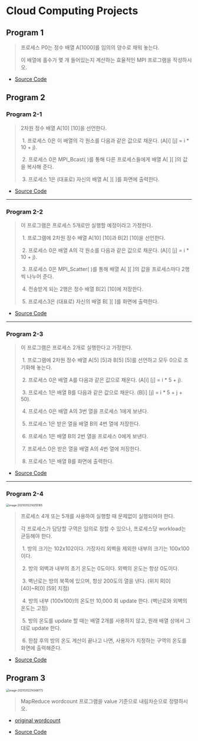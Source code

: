 # Cloud Computing Projects


## Program 1
>  프로세스 P0는 정수 배열 A[1000]를 임의의 양수로 채워 놓는다.
>
> 이 배열에 홀수가 몇 개 들어있는지 계산하는 효율적인 MPI 프로그램을 작성하시오.

* [Source Code]()

## Program 2
### Program 2-1

>  2차원 정수 배열 A[10] [10]을 선언한다.
>
> ​	1. 프로세스 0은 이 배열의 각 원소를 다음과 같은 값으로 채운다. (A[i] [j] = i * 10 + j).
>
> ​	2. 프로세스 0은 MPI_Bcast( )를 통해 다른 프로세스들에게 배열 A[ ][ ]의 값을 복사해 준다.
>
> ​	3. 프로세스 1은 (대표로) 자신의 배열 A[ ][ ]를 화면에 출력한다.

* [Source Code]()

---



### Program 2-2

>  이 프로그램은 프로세스 5개로만 실행할 예정이라고 가정한다.
>
> ​	1. 프로그램에 2차원 정수 배열 A[10] [10]과 B[2] [10]을 선언한다.
>
> ​	2. 프로세스 0은 배열 A의 각 원소를 다음과 같은 값으로 채운다. (A[i] [j] = i * 10 + j).
>
> ​	3. 프로세스 0은 MPI_Scatter( )를 통해 배열 A[ ][ ]의 값을 프로세스마다 2행씩 나누어 준다.
>
> ​	4. 전송받게 되는 2행은 정수 배열 B[2] [10]에 저장한다.
>
> ​	5. 프로세스3은 (대표로) 자신의 배열 B[ ][ ]를 화면에 출력한다.

* [Source Code]()

---



### Program 2-3

>  이 프로그램은 프로세스 2개로 실행한다고 가정한다.
>
> ​	1. 프로그램에 2차원 정수 배열 A[5] [5]과 B[5] [5]를 선언하고 모두 0으로 초기화해 놓는다.
>
> ​	2. 프로세스 0은 배열 A를 다음과 같은 값으로 채운다. (A[i] [j] = i * 5 + j).
>
> ​	3. 프로세스 1은 배열 B를 다음과 같은 값으로 채운다. (B[i] [j] = i * 5 + j + 50).
>
> ​	4. 프로세스 0은 배열 A의 3번 열을 프로세스 1에게 보낸다.
>
> ​	5. 프로세스 1은 받은 열을 배열 B의 4번 열에 저장한다.
>
> ​	6. 프로세스 1은 배열 B의 2번 열을 프로세스 0에게 보낸다.
>
> ​	7. 프로세스 0은 받은 열을 배열 A의 4번 열에 저장한다.
>
> ​	8. 프로세스 1은 배열 B를 화면에 출력한다.

* [Source Code]()

---



### Program 2-4

<img src="C:\Users\user\AppData\Roaming\Typora\typora-user-images\image-20210312214255165.png" alt="image-20210312214255165" style="zoom:50%;" />

> 프로세스 4개 또는 5개를 사용하여 실행할 때 문제없이 실행되어야 한다.
>
> 각 프로세스가 담당할 구역은 임의로 정할 수 있으나, 프로세스당 workload는 균등해야 한다. 
>
> ​	1. 방의 크기는 102x102이다. 가장자리 외벽을 제외한 내부의 크기는 100x100이다.
>
> ​	2. 방의 외벽과 내부의 초기 온도는 0도이다. 외벽의 온도는 항상 0도이다.
>
> ​	3. 벽난로는 방의 북쪽에 있으며, 항상 200도의 열을 낸다. (위치 R[0] [40]~R[0] [59] 지점)
>
> ​	4. 방의 내부 (100x100)의 온도만 10,000 회 update 한다. (벽난로와 외벽의 온도는 고정)
>
> ​	5. 방의 온도를 update 할 때는 배열 2개를 사용하지 않고, 원래 배열 상에서 그대로 update 한다.
>
> ​	6. 한참 후의 방의 온도 계산이 끝나고 나면, 사용자가 지정하는 구역의 온도를 화면에 출력해준다.

* [Source Code]()

## Program 3

<img src="C:\Users\user\AppData\Roaming\Typora\typora-user-images\image-20210312214348772.png" alt="image-20210312214348772" style="zoom:50%;" />

>  MapReduce wordcount 프로그램을 value 기준으로 내림차순으로 정렬하시오.

* [original wordcount](https://hadoop.apache.org/docs/stable/hadoop-mapreduce-client/hadoop-mapreduce-client-core/MapReduceTutorial.html#Example:_WordCount_v1.0)

* [Source Code]()

